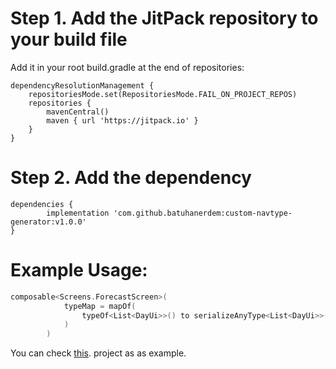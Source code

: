 # Step 1. Add the JitPack repository to your build file
Add it in your root build.gradle at the end of repositories:

	dependencyResolutionManagement {
		repositoriesMode.set(RepositoriesMode.FAIL_ON_PROJECT_REPOS)
		repositories {
			mavenCentral()
			maven { url 'https://jitpack.io' }
		}
	}

# Step 2. Add the dependency
 
	dependencies {
	        implementation 'com.github.batuhanerdem:custom-navtype-generator:v1.0.0'
	}

# Example Usage:

```kotlin
composable<Screens.ForecastScreen>(
            typeMap = mapOf(
                typeOf<List<DayUi>>() to serializeAnyType<List<DayUi>>()
            )
        )
```
You can check [this](https://github.com/batuhanerdem/WeatherApp). project as as example.
